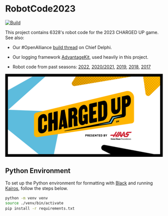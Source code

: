 # RobotCode2023

[![Build](https://github.com/Mechanical-Advantage/RobotCode2023/actions/workflows/build.yml/badge.svg?branch=main&event=push)](https://github.com/Mechanical-Advantage/RobotCode2023/actions/workflows/build.yml)

This project contains 6328's robot code for the 2023 CHARGED UP game. See also:

* Our #OpenAlliance [build thread](https://www.chiefdelphi.com/t/frc-6328-mechanical-advantage-2023-build-thread/420691) on Chief Delphi.

* Our logging framework [AdvantageKit](https://github.com/Mechanical-Advantage/AdvantageKit), used heavily in this project.

* Robot code from past seasons: [2022](https://github.com/Mechanical-Advantage/RobotCode2022), [2020/2021](https://github.com/Mechanical-Advantage/RobotCode2020), [2019](https://github.com/Mechanical-Advantage/RobotCode2019), [2018](https://github.com/Mechanical-Advantage/RobotCode2018), [2017](https://github.com/Mechanical-Advantage/RobotCode2017)

![CHARGED UP logo](/charged-up.png)

## Python Environment

To set up the Python environment for formatting with [Black](https://github.com/psf/black) and running [Kairos](/kairos/), follow the steps below.

```bash
python -m venv venv
source ./venv/bin/activate
pip install -r requirements.txt
```
